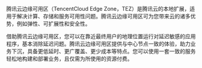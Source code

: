 腾讯云边缘可用区（TencentCloud Edge Zone，TEZ）是腾讯云的本地扩展，适用于解决计算、存储和服务可用性问题。腾讯云边缘可用区可为您带来云的诸多优势，例如弹性、可扩展性和安全性。

借助腾讯云边缘可用区，您可以在靠近最终用户的地理位置运行对延迟敏感的应用程序，基本消除延迟问题。腾讯云边缘可用区提供与中心节点一致的体验，助力业务下沉，具备更低延时、更广覆盖、更少成本等特点。您可以使用一套一致的服务轻松地构建和部署业务，且仅需为所使用的资源付费。
